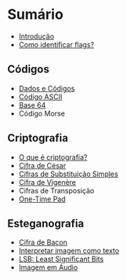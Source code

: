 
# Sumário

- [Introdução](introduction.md)
- [Como identificar flags?](flags.md)

## Códigos
- [Dados e Códigos](encodings/introduction.md)
- [Código ASCII](encodings/ASCII.md)
- [Base 64](encodings/base64.md)
- Código Morse

## Criptografia
- [O que é criptografia?](crypto/introduction.md)
- [Cifra de César](crypto/caesar-cipher.md)
- [Cifras de Substituição Simples](crypto/substitution-cipher.md)
- [Cifra de Vigenère](crypto/vigenere-cipher.md)
- Cifras de Transposição
- [One-Time Pad](crypto/one-time-pad.md)

## Esteganografia
- [Cifra de Bacon](stegano/bacon-cipher.md)
- [Interpretar imagem como texto](stegano/image-to-text.md)
- [LSB: Least Significant Bits](stegano/lsb.md)
- [Imagem em Áudio](stegano/image-to-audio.md)
